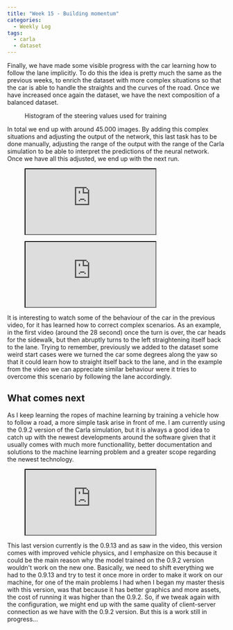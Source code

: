 ```yaml
---
title: "Week 15 - Building momentum"
categories:
  - Weekly Log
tags:
  - carla
  - dataset
---
```


Finally, we have made some visible progress with the car learning how to follow the lane implicitly. To do this the idea is pretty much the same as the previous weeks, to enrich the dataset with more complex situations so that the car is able to handle the straights and the curves of the road. Once we have increased once again the dataset, we have the next composition of a balanced dataset.

<figure style="width:80%" class="align-center">
  <img src="{{ site.url }}{{ site.baseurl }}/assets/images/histogram_20+curves+weird_extreme_good.png" alt="">
  <figcaption>Histogram of the steering values used for training</figcaption>
</figure>

In total we end up with around 45.000 images. By adding this complex situations and adjusting the output of the network, this last task has to be done manually, adjusting the range of the output with the range of the Carla simulation to be able to interpret the predictions of the neural network. Once we have all this adjusted, we end up with the next run.

<figure class="align-center">
    <a href=""><iframe src="https://www.youtube.com/embed/YDHKA6ymo7s"></iframe></a>
</figure>

<figure class="align-center">
    <a href=""><iframe src="https://www.youtube.com/embed/RAjDoJGylo4"></iframe></a>
</figure>

It is interesting to watch some of the behaviour of the car in the previous video, for it has learned how to correct complex scenarios. As an example, in the first video (around the 28 second) once the turn is over, the car heads for the sidewalk, but then abruptly turns to the left straightening itself back to the lane. Trying to remember, previously we added to the dataset some weird start cases were we turned the car some degrees along the yaw so that it could learn how to straight itself back to the lane, and in the example from the video we can appreciate similar behaviour were it tries to overcome this scenario by following the lane accordingly.

## What comes next

As I keep learning the ropes of machine learning by training a vehicle how to follow a road, a more simple task arise in front of me. I am currently using the 0.9.2 version of the Carla simulation, but it is always a good idea to catch up with the newest developments around the software given that it usually comes with much more functionallity, better documentation and solutions to the machine learning problem and a greater scope regarding the newest technology.

<figure class="align-center">
    <a href=""><iframe src="https://www.youtube.com/embed/S2VIP0qumas"></iframe></a>
</figure>

This last version currently is the 0.9.13 and as saw in the video, this version comes with improved vehicle physics, and I emphasize on this because it could be the main reason why the model trained on the 0.9.2 version wouldn't work on the new one. Basically, we need to shift everything we had to the 0.9.13 and try to test it once more in order to make it work on our machine, for one of the main problems I had when I began my master thesis with this version, was that because it has better graphics and more assets, the cost of running it was higher than the 0.9.2. So, if we tweak again with the configuration, we might end up with the same quality of client-server connection as we have with the 0.9.2 version. But this is a work still in progress...